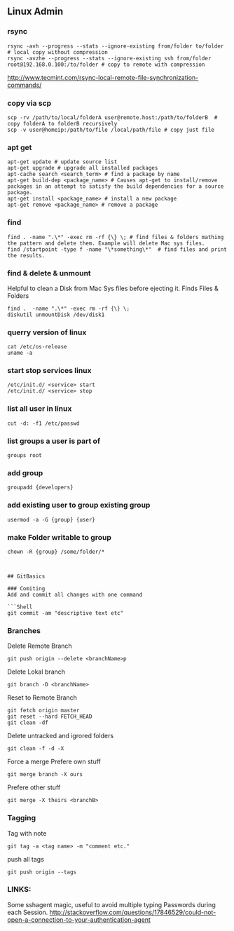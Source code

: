 ## Linux Admin

### rsync
```Shell
rsync -avh --progress --stats --ignore-existing from/folder to/folder   # local copy without compression
rsync -avzhe --progress --stats --ignore-existing ssh from/folder root@192.168.0.100:/to/folder # copy to remote with compression
```
http://www.tecmint.com/rsync-local-remote-file-synchronization-commands/  

### copy via scp  
```Shell
scp -rv /path/to/local/folderA user@remote.host:/path/to/folderB  # copy folderA to folderB recursively
scp -v user@homeip:/path/to/file /local/path/file # copy just file  
```

### apt get
```Shell
apt-get update # update source list  
apt-get upgrade # upgrade all installed packages  
apt-cache search <search_term> # find a package by name
apt-get build-dep <package_name> # Causes apt-get to install/remove packages in an attempt to satisfy the build dependencies for a source package.  
apt-get install <package_name> # install a new package  
apt-get remove <package_name> # remove a package
```

### find
```Shell
find . -name ".\*" -exec rm -rf {\} \; # find files & folders mathing the pattern and delete them. Example will delete Mac sys files.  
find /startpoint -type f -name "\*something\*"  # find files and print the results.
```

### find & delete & unmount
Helpful to clean a Disk from Mac Sys files before ejecting it. Finds Files & Folders  
```Shell
find .  -name ".\*" -exec rm -rf {\} \;  
diskutil unmountDisk /dev/disk1  
```
### querry version of linux  
```Shell
cat /etc/os-release  
uname -a
```

### start stop services linux
```Shell
/etc/init.d/ <service> start
/etc/init.d/ <service> stop
```

### list all user in linux
```Shell
cut -d: -f1 /etc/passwd
```

### list groups a user is part of
```Shell
groups root
```

### add group  
```Shell
groupadd {developers}
```

### add existing user to group existing group
```Shell
usermod -a -G {group} {user}
```
### make Folder writable to group
```Shell
chown -R {group} /some/folder/*



## GitBasics

### Comiting
Add and commit all changes with one command

```Shell
git commit -am "descriptive text etc"
```
### Branches
Delete Remote Branch
```Shell
git push origin --delete <branchName>p
```

Delete Lokal branch
```Shell
git branch -D <branchName>
```

Reset to Remote Branch
```Shell
git fetch origin master
git reset --hard FETCH_HEAD
git clean -df
```
Delete untracked and igrored folders
```Shell
git clean -f -d -X
```

Force a merge
Prefere own stuff
```Shell
git merge branch -X ours
```
Prefere other stuff
```Shell
git merge -X theirs <branchB>
```
### Tagging
Tag with note
```Shell
git tag -a <tag name> -m "comment etc."
```

push all tags
```Shell
git push origin --tags
```

### LINKS:
Some sshagent magic, useful to avoid multiple typing Passwords during each Session. http://stackoverflow.com/questions/17846529/could-not-open-a-connection-to-your-authentication-agent
